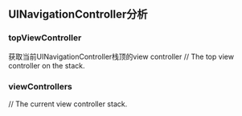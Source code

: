 
## UINavigationController分析


### topViewController

获取当前UINavigationController栈顶的view controller // The top view controller on the stack.


### viewControllers
// The current view controller stack.